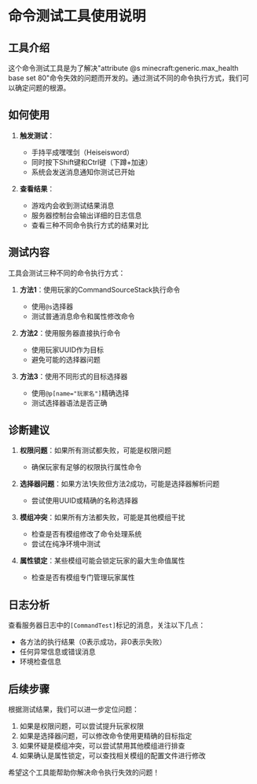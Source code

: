 # 命令测试工具使用说明

## 工具介绍

这个命令测试工具是为了解决"attribute @s minecraft:generic.max_health base set 80"命令失效的问题而开发的。通过测试不同的命令执行方式，我们可以确定问题的根源。

## 如何使用

1. **触发测试**：
   - 手持平成嘿嘿剑（Heiseisword）
   - 同时按下Shift键和Ctrl键（下蹲+加速）
   - 系统会发送消息通知你测试已开始

2. **查看结果**：
   - 游戏内会收到测试结果消息
   - 服务器控制台会输出详细的日志信息
   - 查看三种不同命令执行方式的结果对比

## 测试内容

工具会测试三种不同的命令执行方式：

1. **方法1**：使用玩家的CommandSourceStack执行命令
   - 使用`@s`选择器
   - 测试普通消息命令和属性修改命令

2. **方法2**：使用服务器直接执行命令
   - 使用玩家UUID作为目标
   - 避免可能的选择器问题

3. **方法3**：使用不同形式的目标选择器
   - 使用`@p[name="玩家名"]`精确选择
   - 测试选择器语法是否正确

## 诊断建议

1. **权限问题**：如果所有测试都失败，可能是权限问题
   - 确保玩家有足够的权限执行属性命令

2. **选择器问题**：如果方法1失败但方法2成功，可能是选择器解析问题
   - 尝试使用UUID或精确的名称选择器

3. **模组冲突**：如果所有方法都失败，可能是其他模组干扰
   - 检查是否有模组修改了命令处理系统
   - 尝试在纯净环境中测试

4. **属性锁定**：某些模组可能会锁定玩家的最大生命值属性
   - 检查是否有模组专门管理玩家属性

## 日志分析

查看服务器日志中的`[CommandTest]`标记的消息，关注以下几点：

- 各方法的执行结果（0表示成功，非0表示失败）
- 任何异常信息或错误消息
- 环境检查信息

## 后续步骤

根据测试结果，我们可以进一步定位问题：

1. 如果是权限问题，可以尝试提升玩家权限
2. 如果是选择器问题，可以修改命令使用更精确的目标指定
3. 如果怀疑是模组冲突，可以尝试禁用其他模组进行排查
4. 如果确认是属性锁定，可以查找相关模组的配置文件进行修改

希望这个工具能帮助你解决命令执行失效的问题！